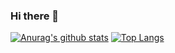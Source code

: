 ### Hi there 👋
[![Anurag's github stats](https://github-readme-stats.vercel.app/api?username=zaizo01)](https://github.com/anuraghazra/github-readme-stats)
[![Top Langs](https://github-readme-stats.vercel.app/api/top-langs/?username=zaizo01&layout=compact)](https://github.com/anuraghazra/github-readme-stats)
<!--
**zaizo01/zaizo01** is a ✨ _special_ ✨ repository because its `README.md` (this file) appears on your GitHub profile.

Here are some ideas to get you started:

- 🔭 I’m currently working on ...
- 🌱 I’m currently learning ...
- 👯 I’m looking to collaborate on ...
- 🤔 I’m looking for help with ...
- 💬 Ask me about ...
- 📫 How to reach me: ...
- 😄 Pronouns: ...
- ⚡ Fun fact: ...
-->
